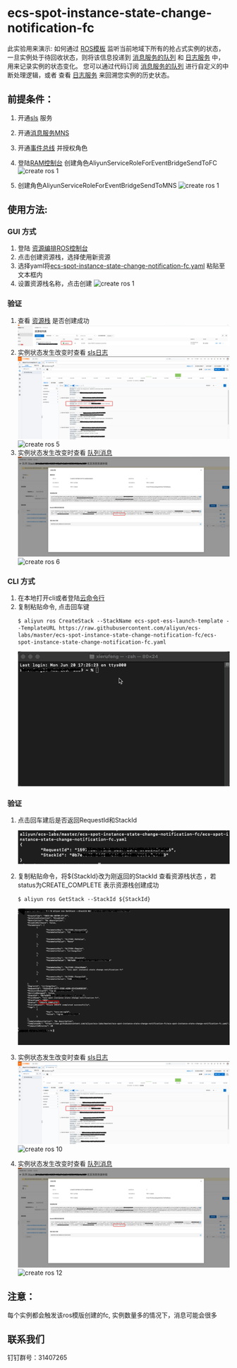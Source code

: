 # ecs-spot-instance-state-change-notification-fc
此实验用来演示: 如何通过 [ROS模板](https://ros.console.aliyun.com/cn-hangzhou/stacks) 监听当前地域下所有的抢占式实例的状态，一旦实例处于待回收状态，则将该信息投递到 [消息服务的队列](https://mns.console.aliyun.com/region/cn-hangzhou/queues) 和 [日志服务](https://sls.console.aliyun.com/lognext/profile) 中， 用来记录实例的状态变化。
您可以通过代码订阅 [消息服务的队列](https://mns.console.aliyun.com/region/cn-hangzhou/queues) 进行自定义的中断处理逻辑，或者 查看 [日志服务](https://sls.console.aliyun.com/lognext/profile) 来回溯您实例的历史状态。
## 前提条件：
1. 开通[sls](https://sls.console.aliyun.com/lognext/profile) 服务
2. 开通[消息服务MNS](https://mns.console.aliyun.com/)
3. 开通[事件总线](https://eventbridge.console.aliyun.com/overview) 并授权角色
4. 登陆[RAM控制台](https://ram.console.aliyun.com/roles) 创建角色AliyunServiceRoleForEventBridgeSendToFC
   ![](docs/ecs-spot-instance-state-change-notification-fc-5.gif?raw=true "create ros 1")
   
5. 创建角色AliyunServiceRoleForEventBridgeSendToMNS
   ![](docs/ecs-spot-instance-state-change-notification-fc-6.gif?raw=true "create ros 1")

## 使用方法:
### GUI 方式
1. 登陆 [资源编排ROS控制台](https://ros.console.aliyun.com/cn-hangzhou/welcome)
2. 点击创建资源栈，选择使用新资源
3. 选择yaml将[ecs-spot-instance-state-change-notification-fc.yaml](https://github.com/aliyun/ecs-labs/blob/master/ecs-spot-instance-state-change-notification-fc/ecs-spot-instance-state-change-notification-fc.yaml) 粘贴至文本框内
4. 设置资源栈名称，点击创建
![](docs/ecs-spot-instance-state-change-notification-fc-1.gif?raw=true "create ros 1")

### 验证
1. 查看 [资源栈](https://ros.console.aliyun.com/cn-hangzhou/stacks) 是否创建成功
![](docs/ecs-spot-instance-state-change-notification-fc-1.png?raw=true "create ros 2")
2. 实例状态发生改变时查看 [sls日志](https://sls.console.aliyun.com/lognext/profile)
![](docs/ecs-spot-instance-state-change-notification-fc-2.png?raw=true "create ros 3")
![](docs/ecs-spot-instance-state-change-notification-fc-2.gif?raw=true "create ros 5")
3. 实例状态发生改变时查看 [队列消息](https://mns.console.aliyun.com/region/cn-hangzhou/queues)
![](docs/ecs-spot-instance-state-change-notification-fc-3.png?raw=true "create ros 4")
![](docs/ecs-spot-instance-state-change-notification-fc-3.gif?raw=true "create ros 6")


### CLI 方式
1. 在本地打开cli或者登陆[云命令行](https://shell.aliyun.com/?spm=5176.21213303.3291411370.3.1dd653c9LowBmg&scm=20140722.S_card@@%E4%BA%A7%E5%93%81@@527485._.ID_card@@%E4%BA%A7%E5%93%81@@527485-RL_cli-OR_ser-V_2-P0_0)
2. 复制粘贴命令, 点击回车键
    ```shell
    $ aliyun ros CreateStack --StackName ecs-spot-ess-launch-template --TemplateURL https://raw.githubusercontent.com/aliyun/ecs-labs/master/ecs-spot-instance-state-change-notification-fc/ecs-spot-instance-state-change-notification-fc.yaml
    ```
   ![](docs/ecs-spot-instance-state-change-notification-fc-4.gif?raw=true "create ros 6")
### 验证
1. 点击回车建后是否返回RequestId和StackId
   
   ![](docs/ecs-spot-instance-state-change-notification-fc-4.png?raw=true "create ros 7")
   
2. 复制粘贴命令，将${StackId}改为刚返回的StackId 查看资源栈状态 ，若status为CREATE_COMPLETE 表示资源栈创建成功
    ```shell
    $ aliyun ros GetStack --StackId ${StackId}
    ```
   ![](docs/ecs-spot-instance-state-change-notification-fc-5.png?raw=true "create ros 8")
   
3. 实例状态发生改变时查看 [sls日志](https://sls.console.aliyun.com/lognext/profile)
   ![](docs/ecs-spot-instance-state-change-notification-fc-2.png?raw=true "create ros 9")
   ![](docs/ecs-spot-instance-state-change-notification-fc-2.gif?raw=true "create ros 10")
4. 实例状态发生改变时查看 [队列消息](https://mns.console.aliyun.com/region/cn-hangzhou/queues)
   ![](docs/ecs-spot-instance-state-change-notification-fc-3.png?raw=true "create ros 11")
   ![](docs/ecs-spot-instance-state-change-notification-fc-3.gif?raw=true "create ros 12")
## 注意：
每个实例都会触发该ros模版创建的fc, 实例数量多的情况下，消息可能会很多
## 联系我们
钉钉群号：31407265